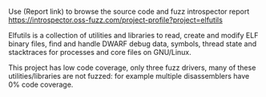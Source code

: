 Use (Report link) to browse the source code and fuzz introspector report https://introspector.oss-fuzz.com/project-profile?project=elfutils

Elfutils is a collection of utilities and libraries to read, create and modify ELF binary files, find and handle DWARF debug data, symbols, thread state and stacktraces for processes and core files on GNU/Linux.

This project has low code coverage, only three fuzz drivers, many of these utilities/libraries are not fuzzed: for example multiple disassemblers have 0% code coverage.
